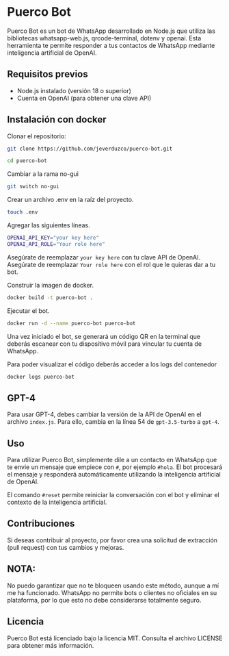 # Puerco Bot

Puerco Bot es un bot de WhatsApp desarrollado en Node.js que utiliza las bibliotecas whatsapp-web.js, qrcode-terminal, dotenv y openai. Esta herramienta te permite responder a tus contactos de WhatsApp mediante inteligencia artificial de OpenAI.

## Requisitos previos
- Node.js instalado (versión 18 o superior)
- Cuenta en OpenAI (para obtener una clave API)

## Instalación con docker

Clonar el repositorio:

```bash
git clone https://github.com/jeverduzco/puerco-bot.git
```
```bash
cd puerco-bot
```

Cambiar a la rama no-gui
```bash
git switch no-gui
```

Crear un archivo .env en la raíz del proyecto.

```bash
touch .env
```

 Agregar las siguientes líneas.
```bash
OPENAI_API_KEY="your key here"
OPENAI_API_ROLE="Your role here"
```

Asegúrate de reemplazar `your key here` con tu clave API de OpenAI.
Asegúrate de reemplazar `Your role here` con el rol que le quieras dar a tu bot.

Construir la imagen de docker.
```bash
docker build -t puerco-bot .
```

Ejecutar el bot.
```bash
docker run -d --name puerco-bot puerco-bot
```

Una vez iniciado el bot, se generará un código QR en la terminal que deberás escanear con tu dispositivo móvil para vincular tu cuenta de WhatsApp.

Para poder visualizar el código deberás acceder a los logs del contenedor
```bash
docker logs puerco-bot
```

## GPT-4

Para usar GPT-4, debes cambiar la versión de la API de OpenAI en el archivo `index.js`. Para ello, cambia en la línea 54 de `gpt-3.5-turbo` a `gpt-4`.

## Uso

Para utilizar Puerco Bot, simplemente dile a un contacto en WhatsApp que te envie un mensaje que empiece con `#`, por ejemplo `#hola`. El bot procesará el mensaje y responderá automáticamente utilizando la inteligencia artificial de OpenAI.

El comando `#reset` permite reiniciar la conversación con el bot y eliminar el contexto de la inteligencia artificial.

## Contribuciones

Si deseas contribuir al proyecto, por favor crea una solicitud de extracción (pull request) con tus cambios y mejoras.

## NOTA: 

No puedo garantizar que no te bloqueen usando este método, aunque a mí me ha funcionado. WhatsApp no permite bots o clientes no oficiales en su plataforma, por lo que esto no debe considerarse totalmente seguro.

## Licencia

Puerco Bot está licenciado bajo la licencia MIT. Consulta el archivo LICENSE para obtener más información.